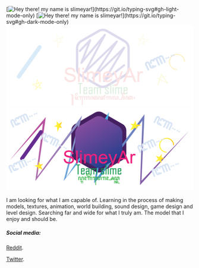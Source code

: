 [![Hey there! my name is slimeyar!](https://readme-typing-svg.demolab.com?font=Jetbrains+Mono&pause=100&color=DEDAED&random=false&width=435&lines=Hi+there!;My+name+is+SlimeyAr!)](https://git.io/typing-svg#gh-light-mode-only)
[![Hey there! my name is slimeyar!](https://readme-typing-svg.demolab.com?font=Jetbrains+Mono&pause=100&color=824C9E&random=false&width=435&lines=Hi+there!;My+name+is+SlimeyAr!)](https://git.io/typing-svg#gh-dark-mode-only)
![./lightbanner.png](https://github.com/SLimeyMC/SlimeyMC/blob/master/lightbanner.png#gh-light-mode-only)
![./darkbanner.png](https://github.com/SLimeyMC/SlimeyMC/blob/master/Darkbanner.png#gh-dark-mode-only)


I am looking for what I am capable of.
Learning in the process of making models, textures, animation, world building, sound design, game design and level design. 
Searching far and wide for what I truly am. The model that I enjoy and should be.

##### Social media:
[Reddit](https://www.reddit.com/user/SomeIDK).

[Twitter](https://twitter.com/Arkanan58188042).
